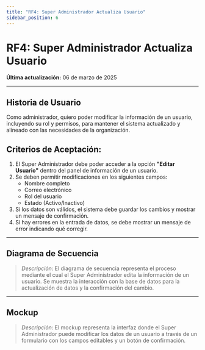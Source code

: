 ```yaml
---
title: "RF4: Super Administrador Actualiza Usuario"
sidebar_position: 6
---
```


# RF4: Super Administrador Actualiza Usuario

**Última actualización:** 06 de marzo de 2025

---

## Historia de Usuario

Como administrador, quiero poder modificar la información de un usuario, incluyendo su rol y permisos, para mantener el sistema actualizado y alineado con las necesidades de la organización.

## **Criterios de Aceptación:**

1. El Super Administrador debe poder acceder a la opción **"Editar Usuario"** dentro del panel de información de un usuario.
2. Se deben permitir modificaciones en los siguientes campos:
   - Nombre completo
   - Correo electrónico
   - Rol del usuario
   - Estado (Activo/Inactivo)
3. Si los datos son válidos, el sistema debe guardar los cambios y mostrar un mensaje de confirmación.
4. Si hay errores en la entrada de datos, se debe mostrar un mensaje de error indicando qué corregir.

---

## **Diagrama de Secuencia**

> _Descripción_: El diagrama de secuencia representa el proceso mediante el cual el Super Administrador edita la información de un usuario. Se muestra la interacción con la base de datos para la actualización de datos y la confirmación del cambio.

---

## **Mockup**

> _Descripción_: El mockup representa la interfaz donde el Super Administrador puede modificar los datos de un usuario a través de un formulario con los campos editables y un botón de confirmación.
